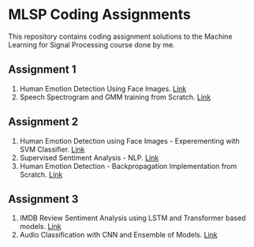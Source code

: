 # MLSP Coding Assignments

This repository contains coding assignment solutions to the Machine Learning for Signal Processing course done by me.

## Assignment 1
1. Human Emotion Detection Using Face Images. [Link](https://github.com/YedMavus/MLSP_Coding_Assignments/blob/main/Assignment_1.ipynb)
2. Speech Spectrogram and GMM training from Scratch. [Link](https://github.com/YedMavus/MLSP_Coding_Assignments/blob/main/Assg1_2.ipynb)

## Assignment 2
1. Human Emotion Detection using Face Images - Experementing with SVM Classifier. [Link](https://github.com/YedMavus/MLSP_Coding_Assignments/blob/main/Answer2.ipynb)
2. Supervised Sentiment Analysis - NLP. [Link](https://github.com/YedMavus/MLSP_Coding_Assignments/blob/main/Answer3.ipynb)
3. Human Emotion Detection - Backpropagation Implementation from Scratch. [Link](https://github.com/YedMavus/MLSP_Coding_Assignments/blob/main/Answer6.ipynb)

## Assignment 3
1. IMDB Review Sentiment Analysis using LSTM and Transformer based models. [Link](https://github.com/YedMavus/MLSP_Coding_Assignments/blob/main/3_Prob3.ipynb)
2. Audio Classification with CNN and Ensemble of Models. [Link](https://github.com/YedMavus/MLSP_Coding_Assignments/blob/main/3_Ans1_Run.ipynb)